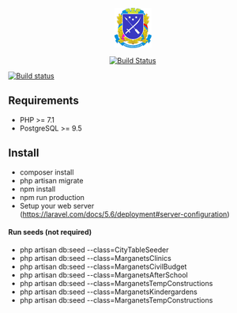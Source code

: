 <p align="center"><img src="https://raw.githubusercontent.com/dmitry-udod/dnipro-map/master/docs_images/logo.png"></p>
<p align="center">
<a href="https://travis-ci.org/dmitry-udod/dnipro-map"><img src="https://travis-ci.org/dmitry-udod/dnipro-map.svg?branch=master" alt="Build Status"></a>
</p>

[![Build status](https://badge.buildkite.com/6d8a48342b34655dba42e1ef1b4141cbf4c3268d97334a0c13.svg)](https://buildkite.com/dniprorada/dnipromap)

## Requirements

- PHP >= 7.1
- PostgreSQL >= 9.5

## Install

- composer install
- php artisan migrate
- npm install
- npm run production
- Setup your web server (https://laravel.com/docs/5.6/deployment#server-configuration)

#### Run seeds (not required) 

- php artisan db:seed --class=CityTableSeeder
- php artisan db:seed --class=MarganetsClinics
- php artisan db:seed --class=MarganetsCivilBudget
- php artisan db:seed --class=MarganetsAfterSchool
- php artisan db:seed --class=MarganetsTempConstructions
- php artisan db:seed --class=MarganetsKindergardens
- php artisan db:seed --class=MarganetsTempConstructions


